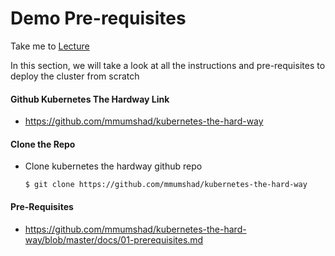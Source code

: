 # Demo Pre-requisites

  Take me to [Lecture](https://kodekloud.com/courses/539883/lectures/9808347)
  
In this section, we will take a look at all the instructions and pre-requisites to deploy the cluster from scratch

#### Github Kubernetes The Hardway Link
- https://github.com/mmumshad/kubernetes-the-hard-way

#### Clone the Repo
- Clone kubernetes the hardway github repo
  ```
  $ git clone https://github.com/mmumshad/kubernetes-the-hard-way
  ```

#### Pre-Requisites
- https://github.com/mmumshad/kubernetes-the-hard-way/blob/master/docs/01-prerequisites.md

